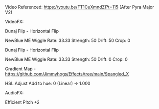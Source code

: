 Video Referenced: https://youtu.be/FT1CuXmndZI?t=115 (After Pyra Major V2)

VideoFX:

Dunaj Flip - Horizontal Flip

NewBlue ME Wiggle
Rate: 33.33
Strength: 50
Drift: 50
Crop: 0

Dunaj Flip - Horizontal Flip

NewBlue ME Wiggle
Rate: 33.33
Strength: 50
Drift: 0
Crop: 0

Gradient Map - https://github.com/Jimmyhogs/Effects/tree/main/Spangled_X

HSL Adjust Add to hue: 0 (Linear) -> 1.000

AudioFX:

Efficient
Pitch +2
